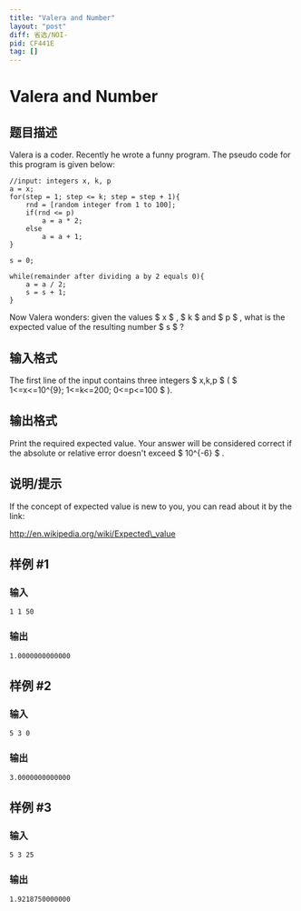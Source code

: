 ```yaml
---
title: "Valera and Number"
layout: "post"
diff: 省选/NOI-
pid: CF441E
tag: []
---
```


# Valera and Number

## 题目描述

Valera is a coder. Recently he wrote a funny program. The pseudo code for this program is given below:

```plain
//input: integers x, k, p
a = x;
for(step = 1; step <= k; step = step + 1){
    rnd = [random integer from 1 to 100];
    if(rnd <= p)
        a = a * 2;
    else
        a = a + 1;
}

s = 0;

while(remainder after dividing a by 2 equals 0){
    a = a / 2;
    s = s + 1;
}
```

Now Valera wonders: given the values $ x $ , $ k $ and $ p $ , what is the expected value of the resulting number $ s $ ?

## 输入格式

The first line of the input contains three integers $ x,k,p $ ( $ 1<=x<=10^{9}; 1<=k<=200; 0<=p<=100 $ ).

## 输出格式

Print the required expected value. Your answer will be considered correct if the absolute or relative error doesn't exceed $ 10^{-6} $ .

## 说明/提示

If the concept of expected value is new to you, you can read about it by the link:

http://en.wikipedia.org/wiki/Expected\_value

## 样例 #1

### 输入

```
1 1 50

```

### 输出

```
1.0000000000000

```

## 样例 #2

### 输入

```
5 3 0

```

### 输出

```
3.0000000000000

```

## 样例 #3

### 输入

```
5 3 25

```

### 输出

```
1.9218750000000

```

